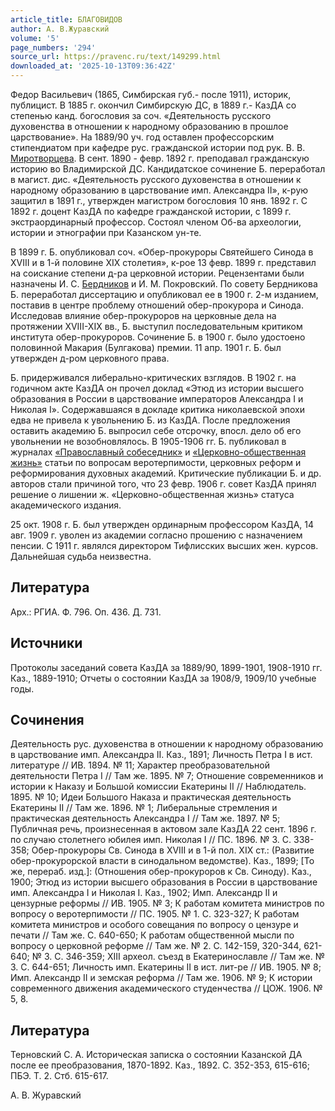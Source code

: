```yaml
---
article_title: БЛАГОВИДОВ
author: А. В.Журавский
volume: '5'
page_numbers: '294'
source_url: https://pravenc.ru/text/149299.html
downloaded_at: '2025-10-13T09:36:42Z'
---
```


Федор Васильевич (1865, Симбирская губ.- после 1911), историк, публицист. В 1885 г. окончил Симбирскую ДС, в 1889 г.- КазДА со степенью канд. богословия за соч. «Деятельность русского духовенства в отношении к народному образованию в прошлое царствование». На 1889/90 уч. год оставлен профессорским стипендиатом при кафедре рус. гражданской истории под рук. В. В. [Миротворцева](https://pravenc.ru/text/Миротворцева.html). В сент. 1890 - февр. 1892 г. преподавал гражданскую историю во Владимирской ДС. Кандидатское сочинение Б. переработал в магист. дис. «Деятельность русского духовенства в отношении к народному образованию в царствование имп. Александра II», к-рую защитил в 1891 г., утвержден магистром богословия 10 янв. 1892 г. С 1892 г. доцент КазДА по кафедре гражданской истории, с 1899 г. экстраординарный профессор. Состоял членом Об-ва археологии, истории и этнографии при Казанском ун-те.

В 1899 г. Б. опубликовал соч. «Обер-прокуроры Святейшего Синода в XVIII и в 1-й половине XIX столетия», к-рое 13 февр. 1899 г. представил на соискание степени д-ра церковной истории. Рецензентами были назначены И. С. [Бердников](https://pravenc.ru/text/Бердников.html) и И. М. Покровский. По совету Бердникова Б. переработал диссертацию и опубликовал ее в 1900 г. 2-м изданием, поставив в центре проблему отношений обер-прокурора и Синода. Исследовав влияние обер-прокуроров на церковные дела на протяжении XVIII-XIX вв., Б. выступил последовательным критиком института обер-прокуроров. Сочинение Б. в 1900 г. было удостоено половинной Макария (Булгакова) премии. 11 апр. 1901 г. Б. был утвержден д-ром церковного права.

Б. придерживался либерально-критических взглядов. В 1902 г. на годичном акте КазДА он прочел доклад «Этюд из истории высшего образования в России в царствование императоров Александра I и Николая I». Содержавшаяся в докладе критика николаевской эпохи едва не привела к увольнению Б. из КазДА. После предложения оставить академию Б. выпросил себе отсрочку, впосл. дело об его увольнении не возобновлялось. В 1905-1906 гг. Б. публиковал в журналах [«Православный собеседник»](<https://pravenc.ru/text/ Православный собеседник .html>) и [«Церковно-общественная жизнь»](<https://pravenc.ru/text/ Церковно-общественная жизнь .html>) статьи по вопросам веротерпимости, церковных реформ и реформирования духовных академий. Критические публикации Б. и др. авторов стали причиной того, что 23 февр. 1906 г. совет КазДА принял решение о лишении ж. «Церковно-общественная жизнь» статуса академического издания.

25 окт. 1908 г. Б. был утвержден ординарным профессором КазДА, 14 авг. 1909 г. уволен из академии согласно прошению с назначением пенсии. С 1911 г. являлся директором Тифлисских высших жен. курсов. Дальнейшая судьба неизвестна.

## Литература

Арх.: РГИА. Ф. 796. Оп. 436. Д. 731.

## Источники

Протоколы заседаний совета КазДА за 1889/90, 1899-1901, 1908-1910 гг. Каз., 1889-1910; Отчеты о состоянии КазДА за 1908/9, 1909/10 учебные годы.

## Сочинения

Деятельность рус. духовенства в отношении к народному образованию в царствование имп. Александра II. Каз., 1891; Личность Петра I в ист. литературе // ИВ. 1894. № 11; Характер преобразовательной деятельности Петра I // Там же. 1895. № 7; Отношение современников и истории к Наказу и Большой комиссии Екатерины II // Наблюдатель. 1895. № 10; Идеи Большого Наказа и практическая деятельность Екатерины II // Там же. 1896. № 1; Либеральные стремления и практическая деятельность Александра I // Там же. 1897. № 5; Публичная речь, произнесенная в актовом зале КазДА 22 сент. 1896 г. по случаю столетнего юбилея имп. Николая I // ПС. 1896. № 3. С. 338-358; Обер-прокуроры Св. Синода в XVIII и в 1-й пол. XIX ст.: (Развитие обер-прокурорской власти в синодальном ведомстве). Каз., 1899; [То же, перераб. изд.]: (Отношения обер-прокуроров к Св. Синоду). Каз., 1900; Этюд из истории высшего образования в России в царствование имп. Александра I и Николая I. Каз., 1902; Имп. Александр II и цензурные реформы // ИВ. 1905. № 3; К работам комитета министров по вопросу о веротерпимости // ПС. 1905. № 1. С. 323-327; К работам комитета министров и особого совещания по вопросу о цензуре и печати // Там же. С. 640-650; К работам общественной мысли по вопросу о церковной реформе // Там же. № 2. С. 142-159, 320-344, 621-640; № 3. С. 346-359; XIII археол. съезд в Екатеринославле // Там же. № 3. С. 644-651; Личность имп. Екатерины II в ист. лит-ре // ИВ. 1905. № 8; Имп. Александр II и земская реформа // Там же. 1906. № 9; К истории современного движения академического студенчества // ЦОЖ. 1906. № 5, 8.

## Литература

Терновский С. А. Историческая записка о состоянии Казанской ДА после ее преобразования, 1870-1892. Каз., 1892. С. 352-353, 615-616; ПБЭ. Т. 2. Стб. 615-617.

А. В.  Журавский
